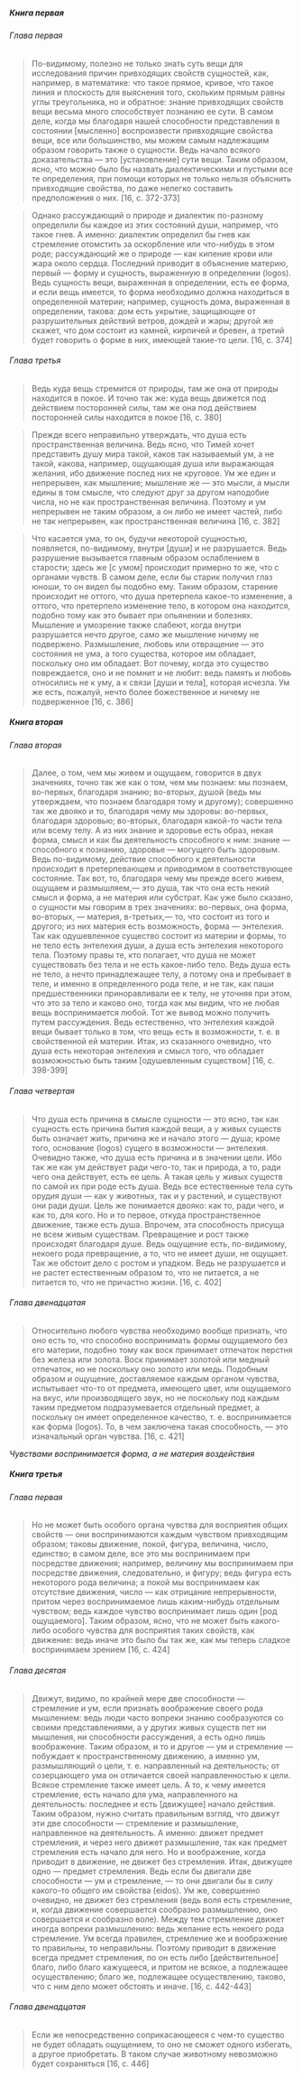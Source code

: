 ##### Книга первая
###### Глава первая
>По-видимому, полезно не только знать суть вещи для исследования причин привходящих свойств сущностей, как, например, в математике: что такое прямое, кривое, что такое линия и плоскость для выяснения того, скольким прямым равны углы треугольника, но и обратное: знание привходящих свойств вещи весьма много способствует познанию ее сути. В самом деле, когда мы благодаря нашей способности представления в состоянии [мысленно] воспроизвести привходящие свойства вещи, все или большинство, мы можем самым надлежащим образом говорить также о сущности. Ведь начало всякого доказательства — это [установление] сути вещи. Таким образом, ясно, что можно было бы назвать диалектическими и пустыми все те определения, при помощи которых не только нельзя объяснить привходящие свойства, по даже нелегко составить предположения о них. [16, c. 372-373]

>Однако рассуждающий о природе и диалектик по-разному определили бы каждое из этих состояний души, например, что такое гнев. А именно: диалектик определил бы гнев как стремление отомстить за оскорбление или что-нибудь в этом роде; рассуждающий же о природе — как кипение крови или жара около сердца. Последний приводит в объяснение материю, первый — форму и сущность, выраженную в определении (logos). Ведь сущность вещи, выраженная в определении, есть ее форма, и если вещь имеется, то форма необходимо должна находиться в определенной материи; например, сущность дома, выраженная в определении, такова: дом есть укрытие, защищающее от разрушительных действий ветров, дождей и жары; другой же скажет, что дом состоит из камней, кирпичей и бревен, а третий будет говорить о форме в них, имеющей такие-то цели. [16, c. 374]
###### Глава третья
>Ведь куда вещь стремится от природы, там же она от природы находится в покое. И точно так же: куда вещь движется под действием посторонней силы, там же она под действием посторонней силы находится в покое [16, c. 380]

>Прежде всего неправильно утверждать, что душа есть пространственная величина. Ведь ясно, что Тимей хочет представить душу мира такой, каков так называемый ум, а не такой, какова, например, ощущающая душа или выражающая желания, ибо движение послед­ них не круговое. Ум же един и непрерывен, как мышление; мышление же — это мысли, а мысли едины в том смысле, что следуют друг за другом наподобие числа, но не как пространственная величина. Поэтому и ум непрерывен не таким образом, а он либо не имеет частей, либо не так непрерывен, как пространственная величина [16, c. 382]

>Что касается ума, то он, будучи некоторой сущностью, появляется, по-видимому, внутри [души] и не разрушается. Ведь разрушение вызывается главным образом ослаблением в старости; здесь же [с умом] происходит примерно то же, что с органами чувств. В самом деле, если бы старик получил глаз юноши, то он видел бы подобно ему. Таким образом, старение происходит не оттого, что душа претерпела какое-то изменение, а оттого, что претерпело изменение тело, в котором она находится, подобно тому как это бывает при опьянении и болезнях. Мышление и умозрение также слабеют, когда внутри разрушается нечто другое, само же мышление ничему не подвержено. Размышление, любовь или отвращение — это состояния не ума, а того существа, которое им обладает, поскольку оно им обладает. Вот почему, когда это существо повреждается, оно и не помнит и не любит: ведь память и любовь относились не к уму, а к связи [души и тела], которая исчезла. Ум же есть, пожалуй, нечто более божественное и ничему не подверженное [16, c. 386]
##### Книга вторая
###### Глава вторая
>Далее, о том, чем мы живем и ощущаем, говорится в двух значениях, точно так же как о том, чем мы познаем: мы познаем, во-первых, благодаря знанию; во-вторых, душой (ведь мы утверждаем, что познаем благодаря тому и другому); совершенно так же двояко и то, благодаря чему мы здоровы: во-первых, благодаря здоровью; во-вторых, благодаря какой-то части тела или всему телу. А из них знание и здоровье есть образ, некая форма, смысл и как бы деятельность способного к ним: знание — способного к познанию, здоровье — могущего быть здоровым. Ведь по-видимому, действие способного к деятельности происходит в претерпевающем и приводимом в соответствующее состояние. Так вот, то, благодаря чему мы прежде всего живем, ощущаем и размышляем,— это душа, так что она есть некий смысл и форма, а не материя или субстрат. Как уже было сказано, о сущности мы говорим в трех значениях: во-первых, она форма, во-вторых, — материя, в-третьих,— то, что состоит из того и другого; из них материя есть возможность, форма — энтелехия. Так как одушевленное существо состоит из материи и формы, то не тело есть энтелехия души, а душа есть энтелехия некоторого тела. Поэтому правы те, кто полагает, что душа не может существовать без тела и не есть какое-либо тело. Ведь душа есть не тело, а нечто принадлежащее телу, а потому она и пребывает в теле, и именно в определенного рода теле, и не так, как паши предшественники приноравливали ее к телу, не уточняя при этом, что это за тело и каково оно, тогда как мы видим, что не любая вещь воспринимается любой. Тот же вывод можно получить путем рассуждения. Ведь естественно, что энтелехия каждой вещи бывает только в том, что вещь есть в возможности, т. е. в свойственной ей материи. Итак, из сказанного очевидно, что душа есть некоторая энтелехия и смысл того, что обладает возможностью быть таким [одушевленным существом]  [16, c. 398-399]
###### Глава четвертая
>Что душа есть причина в смысле сущности — это ясно, так как сущность есть причина бытия каждой вещи, а у живых существ быть означает жить, причина же и начало этого — душа; кроме того, основание (logos) сущего в возможности — энтелехия. 
>Очевидно также, что душа есть причина и в значении цели. Ибо так же как ум действует ради чего-то, так и природа, а то, ради чего она действует, есть ее цель. А такая цель у живых существ по самой их при­ роде есть душа. Ведь все естественные тела суть орудия души — как у животных, так и у растений, и существуют они ради души. Цель же понимается двояко: как то, ради чего, и как то, для кого. 
>Но и то первое, откуда пространственное движение, также есть душа. Впрочем, эта способность присуща не всем живым существам. Превращение и рост также происходят благодаря душе. Ведь ощущение есть, по-видимому, некоего рода превращение, а то, что не имеет души, не ощущает. Так же обстоит дело с ростом и упадком. Ведь не разрушается и не растет естественным образом то, что не питается, а не питается то, что не причастно жизни. [16, c. 402]
###### Глава двенадцатая
>Относительно любого чувства необходимо вообще признать, что оно есть то, что способно воспринимать формы ощущаемого без его материи, подобно тому как воск принимает отпечаток перстня без железа или золота. Воск принимает золотой или медный отпечаток, но не поскольку оно золото или медь. Подобным образом и ощущение, доставляемое каждым органом чувства, испытывает что-то от предмета, имеющего цвет, или ощущаемого на вкус, или производящего звук, но не поскольку под каждым таким предметом подразумевается отдельный предмет, а поскольку он имеет определенное качество, т. е. воспринимается как форма (logos). То, в чем заключена такая способность, — это изначальный орган чувства. [16, c. 421]

*Чувствами воспринимается форма, а не материя воздействия*
##### Книга третья
###### Глава первая
>Но не может быть особого органа чувства для восприятия общих свойств — они воспринимаются каждым чувством привходящим образом; таковы движение, покой, фигура, величина, число, единство; в самом деле, все это мы воспринимаем при посредстве движения; например, величину мы воспринимаем при посредстве движения, следовательно, и фигуру; ведь фигура есть некоторого рода величина; а покой мы воспринимаем как отсутствие движения, число — как отрицание непрерывности, притом через воспринимаемое лишь каким-нибудь отдельным чувством; ведь каждое чувство воспринимает лишь один [род ощущаемого]. Таким образом, ясно, что не может быть какого-либо особого чувства для восприятия таких свойств, как движение: ведь иначе это было бы так же, как мы теперь сладкое воспринимаем зрением [16, c. 424]
###### Глава десятая
>Движут, видимо, по крайней мере две способности — стремление и ум, если признать воображение своего рода мышлением: ведь люди часто вопреки знанию сообразуются со своими представлениями, а у других живых существ пет ни мышления, ни способности рассуждения, а есть одно лишь воображение. Таким образом, и то и другое — ум и стремление — побуждает к пространственному движению, а именно ум, размышляющий о цели, т. е. направленный на деятельность; от созерцающего ума он отличается своей направленностью к цели. Всякое стремление также имеет цель. А то, к чему имеется стремление, есть начало для ума, направленного на деятельность: последнее и есть [движущее] начало действия. Таким образом, нужно считать правильным взгляд, что движут эти две способности — стремление и размышление, направленное на деятельность. А именно: движет предмет стремления, и через него движет размышление, так как предмет стремления есть начало для него. Но и воображение, когда приводит в движение, не движет без стремления.
>Итак, движущее одно — предмет стремления. Ведь если бы двигали две способности — ум и стремление, —  то они двигали бы в силу какого-то общего им свойства (eidos). Ум же, совершенно очевидно, не движет без стремления (ведь воля есть стремление, и, когда движение совершается сообразно размышлению, оно совершается и сообразно воле). Между тем стремление движет иногда вопреки размышлению: ведь желание есть некоего рода стремление. Ум всегда правилен, стремление же и воображение то правильны, то неправильны. Поэтому приводит в движение всегда предмет стремления, по он есть либо [действительное] благо, либо благо кажущееся, и притом не всякое, а подлежащее осуществлению; благо же, подлежащее осуществлению, таково, что с ним дело может обстоять и иначе. [16, c. 442-443]
###### Глава двенадцатая
>Если же непосредственно соприкасающееся с чем-то существо не будет обладать ощущением, то оно не сможет одного избегать, а другое приобретать. В таком случае животному невозможно будет сохраняться [16, c. 446]